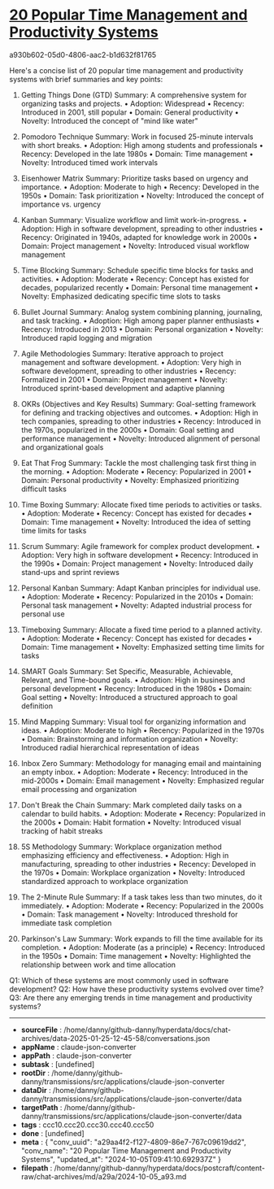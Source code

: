 # [20 Popular Time Management and Productivity Systems](https://claude.ai/chat/a29aa4f2-f127-4809-86e7-767c09619dd2)

a930b602-05d0-4806-aac2-b1d632f81765

 Here's a concise list of 20 popular time management and productivity systems with brief summaries and key points:

1. Getting Things Done (GTD)
   Summary: A comprehensive system for organizing tasks and projects.
   • Adoption: Widespread
   • Recency: Introduced in 2001, still popular
   • Domain: General productivity
   • Novelty: Introduced the concept of "mind like water"

2. Pomodoro Technique
   Summary: Work in focused 25-minute intervals with short breaks.
   • Adoption: High among students and professionals
   • Recency: Developed in the late 1980s
   • Domain: Time management
   • Novelty: Introduced timed work intervals

3. Eisenhower Matrix
   Summary: Prioritize tasks based on urgency and importance.
   • Adoption: Moderate to high
   • Recency: Developed in the 1950s
   • Domain: Task prioritization
   • Novelty: Introduced the concept of importance vs. urgency

4. Kanban
   Summary: Visualize workflow and limit work-in-progress.
   • Adoption: High in software development, spreading to other industries
   • Recency: Originated in 1940s, adapted for knowledge work in 2000s
   • Domain: Project management
   • Novelty: Introduced visual workflow management

5. Time Blocking
   Summary: Schedule specific time blocks for tasks and activities.
   • Adoption: Moderate
   • Recency: Concept has existed for decades, popularized recently
   • Domain: Personal time management
   • Novelty: Emphasized dedicating specific time slots to tasks

6. Bullet Journal
   Summary: Analog system combining planning, journaling, and task tracking.
   • Adoption: High among paper planner enthusiasts
   • Recency: Introduced in 2013
   • Domain: Personal organization
   • Novelty: Introduced rapid logging and migration

7. Agile Methodologies
   Summary: Iterative approach to project management and software development.
   • Adoption: Very high in software development, spreading to other industries
   • Recency: Formalized in 2001
   • Domain: Project management
   • Novelty: Introduced sprint-based development and adaptive planning

8. OKRs (Objectives and Key Results)
   Summary: Goal-setting framework for defining and tracking objectives and outcomes.
   • Adoption: High in tech companies, spreading to other industries
   • Recency: Introduced in the 1970s, popularized in the 2000s
   • Domain: Goal setting and performance management
   • Novelty: Introduced alignment of personal and organizational goals

9. Eat That Frog
   Summary: Tackle the most challenging task first thing in the morning.
   • Adoption: Moderate
   • Recency: Popularized in 2001
   • Domain: Personal productivity
   • Novelty: Emphasized prioritizing difficult tasks

10. Time Boxing
    Summary: Allocate fixed time periods to activities or tasks.
    • Adoption: Moderate
    • Recency: Concept has existed for decades
    • Domain: Time management
    • Novelty: Introduced the idea of setting time limits for tasks

11. Scrum
    Summary: Agile framework for complex product development.
    • Adoption: Very high in software development
    • Recency: Introduced in the 1990s
    • Domain: Project management
    • Novelty: Introduced daily stand-ups and sprint reviews

12. Personal Kanban
    Summary: Adapt Kanban principles for individual use.
    • Adoption: Moderate
    • Recency: Popularized in the 2010s
    • Domain: Personal task management
    • Novelty: Adapted industrial process for personal use

13. Timeboxing
    Summary: Allocate a fixed time period to a planned activity.
    • Adoption: Moderate
    • Recency: Concept has existed for decades
    • Domain: Time management
    • Novelty: Emphasized setting time limits for tasks

14. SMART Goals
    Summary: Set Specific, Measurable, Achievable, Relevant, and Time-bound goals.
    • Adoption: High in business and personal development
    • Recency: Introduced in the 1980s
    • Domain: Goal setting
    • Novelty: Introduced a structured approach to goal definition

15. Mind Mapping
    Summary: Visual tool for organizing information and ideas.
    • Adoption: Moderate to high
    • Recency: Popularized in the 1970s
    • Domain: Brainstorming and information organization
    • Novelty: Introduced radial hierarchical representation of ideas

16. Inbox Zero
    Summary: Methodology for managing email and maintaining an empty inbox.
    • Adoption: Moderate
    • Recency: Introduced in the mid-2000s
    • Domain: Email management
    • Novelty: Emphasized regular email processing and organization

17. Don't Break the Chain
    Summary: Mark completed daily tasks on a calendar to build habits.
    • Adoption: Moderate
    • Recency: Popularized in the 2000s
    • Domain: Habit formation
    • Novelty: Introduced visual tracking of habit streaks

18. 5S Methodology
    Summary: Workplace organization method emphasizing efficiency and effectiveness.
    • Adoption: High in manufacturing, spreading to other industries
    • Recency: Developed in the 1970s
    • Domain: Workplace organization
    • Novelty: Introduced standardized approach to workplace organization

19. The 2-Minute Rule
    Summary: If a task takes less than two minutes, do it immediately.
    • Adoption: Moderate
    • Recency: Popularized in the 2000s
    • Domain: Task management
    • Novelty: Introduced threshold for immediate task completion

20. Parkinson's Law
    Summary: Work expands to fill the time available for its completion.
    • Adoption: Moderate (as a principle)
    • Recency: Introduced in the 1950s
    • Domain: Time management
    • Novelty: Highlighted the relationship between work and time allocation

Q1: Which of these systems are most commonly used in software development?
Q2: How have these productivity systems evolved over time?
Q3: Are there any emerging trends in time management and productivity systems?

---

* **sourceFile** : /home/danny/github-danny/hyperdata/docs/chat-archives/data-2025-01-25-12-45-58/conversations.json
* **appName** : claude-json-converter
* **appPath** : claude-json-converter
* **subtask** : [undefined]
* **rootDir** : /home/danny/github-danny/transmissions/src/applications/claude-json-converter
* **dataDir** : /home/danny/github-danny/transmissions/src/applications/claude-json-converter/data
* **targetPath** : /home/danny/github-danny/transmissions/src/applications/claude-json-converter/data
* **tags** : ccc10.ccc20.ccc30.ccc40.ccc50
* **done** : [undefined]
* **meta** : {
  "conv_uuid": "a29aa4f2-f127-4809-86e7-767c09619dd2",
  "conv_name": "20 Popular Time Management and Productivity Systems",
  "updated_at": "2024-10-05T09:41:10.692937Z"
}
* **filepath** : /home/danny/github-danny/hyperdata/docs/postcraft/content-raw/chat-archives/md/a29a/2024-10-05_a93.md